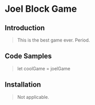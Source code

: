 # Joel Block Game

## Introduction

> This is the best game ever. Period.

## Code Samples

> let coolGame = joelGame

## Installation

> Not applicable.